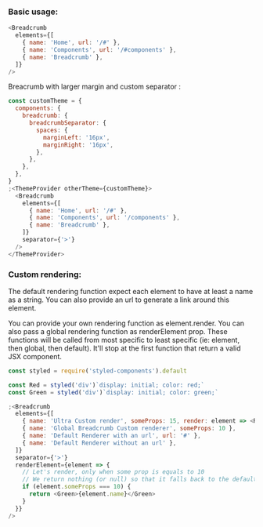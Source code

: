 ### Basic usage:

```js
<Breadcrumb
  elements={[
    { name: 'Home', url: '/#' },
    { name: 'Components', url: '/#components' },
    { name: 'Breadcrumb' },
  ]}
/>
```

Breacrumb with larger margin and custom separator :

```js
const customTheme = {
  components: {
    breadcrumb: {
      breadcrumbSeparator: {
        spaces: {
          marginLeft: '16px',
          marginRight: '16px',
        },
      },
    },
  },
}
;<ThemeProvider otherTheme={customTheme}>
  <Breadcrumb
    elements={[
      { name: 'Home', url: '/#' },
      { name: 'Components', url: '/components' },
      { name: 'Breadcrumb' },
    ]}
    separator={'>'}
  />
</ThemeProvider>
```

### Custom rendering:

The default rendering function expect each element to have at least a name as a string.
You can also provide an url to generate a link around this element.

You can provide your own rendering function as element.render. You can also pass a global rendering function as renderElement prop.
These functions will be called from most specific to least specific (ie: element, then global, then default). It'll stop at the first function that return a valid JSX component.

```js
const styled = require('styled-components').default

const Red = styled('div')`display: initial; color: red;`
const Green = styled('div')`display: initial; color: green;`

;<Breadcrumb
  elements={[
    { name: 'Ultra Custom render', someProps: 15, render: element => <Red>{element.name}</Red> },
    { name: 'Global Breadcrumb Custom renderer', someProps: 10 },
    { name: 'Default Renderer with an url', url: '#' },
    { name: 'Default Renderer without an url' },
  ]}
  separator={'>'}
  renderElement={element => {
    // Let's render, only when some prop is equals to 10
    // We return nothing (or null) so that it falls back to the default renderer
    if (element.someProps === 10) {
      return <Green>{element.name}</Green>
    }
  }}
/>
```

